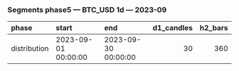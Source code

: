 ### Segments phase5 — BTC_USD 1d — 2023-09

| phase        | start               | end                 |   d1_candles |   h2_bars |
|:-------------|:--------------------|:--------------------|-------------:|----------:|
| distribution | 2023-09-01 00:00:00 | 2023-09-30 00:00:00 |           30 |       360 |